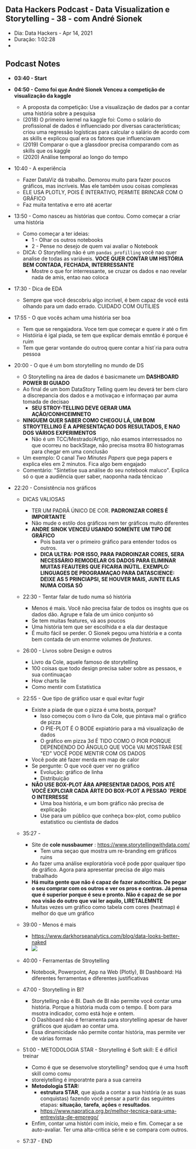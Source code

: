 ## Data Hackers Podcast  - Data Visualization e Storytelling - 38 - com André Sionek

+ Dia: Data Hackers  - Apr 14, 2021
+ Duração: 1:02:28
+ 

## Podcast Notes

+ **03:40 - Start**

+ **04:50 - Como foi que André Sionek Venceu a competição de visualização da kaggle**
  + A proposta da competição: Use a visualização de dados par a contar uma história sobre a pesquisa
  + (2018) O primeiro kernel na kaggle foi: Como o solário do profissional de dados é influenciado por diversas características; criou uma regressão logísticas para calcular o salário de acordo com as skills e explicou qual era os fatores que influenciavam
  + (2019) Comparar o que a glassdoor precisa comparando com as skills que os kaggle
  + (2020) Análise temporal ao longo do tempo
  
+ 10:40 - A experiência
  + Fazer DataViz dá trabalho. Demorou muito para fazer poucos gráficos, mas incríveis. Mas ele também usou coisas complexas
  + ELE USA PLOTLY, POIS É INTERATIVO, PERMITE BRINCAR COM O GRÁFICO
  + Faz muita tentativa e erro até acertar
  
+ 13:50 - Como nasceu as histórias que contou. Como começar a criar uma história
  + Como começar a ter ideias:
    + 1 - Olhar os outros notebooks
    + 2 - Pense no desejo de quem vai avaliar o Notebook
  + DICA: O Storytelling não é um `pandas_profilling` você nao quer analise de todas as variáveis. **VOCE QUER CONTAR UM HISTÓRIA BEM CONTADA, FECHADA, INTERRESSANTE**
    + Mostre o que for interressante, se cruzar os dados e nao revelar nada de amis, entao nao coloca
  
+ 17:30 - Dica de EDA
  + Sempre que você descobriu algo incrivel, é bem capaz de você está olhando para um dado errado. CUIDADO COM OUTILIES
  
+ 17:55 - O que vocês acham uma história ser boa
  + Tem que se rengajadora. Voce tem que começar e quere ir até o fim
  + Históiria é igal piada, se tem que explicar demais emntâo é porque é ruim
  + Tem que gerar vontande do outroq quere contar a hist´ria para outra pessoa
  
+ 20:00 - O que é um bom storytelling no mundo de DS
  + O Storytelling na área de dados é basicmanete um **DASHBOARD POWER BI GUIADO**
  + Ao final de um bom DataStory Telling quem leu deverá ter bem claro a discrepancia dos dados e a motivaçao e  informaçao par auma tomada de decisao
    + **SEU STROY-TELLING DEVE GERAR UMA AÇÃO/CONHCEIMNETO**
  + **NINGUEM QUER SABER COMO CHEGOU LÁ, UM BOM STROYTELLING É A APRESENTAÇAO DOS RESULTADOS, E NAO DOS VÁRIOS EXPERIMENTOS**
    + Nâo é um TCC/Mestrado/Artigo, não esamos interressados no que ocorreu no backStage, nâo precisa msotra 80 histogramas para chegar em uma conclusão
  + Um exemplo: O canal *Two Minutes Papers* que pega papers e explica eles em 2 minutos. Fica algo bem engajado
  + Comentário: "Sintetise sua análise do seu notebook maluco". Explica só o que a audiência quer saber, naoponha nada téncicao
  
+ 22:20 - Consistência nos gráficos
  + DICAS VALIOSAS
    + TER UM PADRÂ ÚNICO DE COR. **PADRONIZAR CORES É IMPORTANTE**
    + Não mude o estilo dos gráficos nem ter gráficos muito diferentes
    + **ANDRE SINOK VENCEU USANDO SOMENTE UM TIPO DE GRÁFICO**
      + Pois basta ver o primeiro gráfico para entender todos os outros. 
      + **DICA ULTRA: POR ISSO, PARA PADROINZAR CORES, SERA NECESSÁRIO REMODELAR OS DADOS PARA ELIMINAR MUITAS FEAUTERS QUE FICARIA INÚTIL. EXEMPLO: LINGUAGES DE PROGRAMAÇAO PARA DATASCIENCE: DEIXE AS 5 PRINCIAPSI, SE HOUVER MAIS, JUNTE ELAS NUMA COISA SÓ**
  
  + 22:30 - Tentar falar de tudo numa só história
    
    + Menos é mais. Você não precisa falar de todos os insghts que os dados  dão. Agrupe e fala de um único conjunto só
    + Se tem muitas features, vá aos poucos
    + Uma história tem que ser escolhida e a ela dar destaque
    + É muito fácil se perder. O Sionek pegou uma história e a conta bem contada de um enorme volumes de *features*.
    
  + 26:00 - Livros sobre Design e outros
    + Livro da Cole, aquele famoso de storytelling
    + 100 coisas que todo design precisa saber sobre as pessaos, e sua continuaçao
    + How charts lie
    + Como mentir com Estatística
  
  + 22:55 - Que tipo de gráfico usar e qual evitar fugir
    + Existe a piada de que o pizza é uma bosta, porque?
      + Isso começou com o livro da Cole, que pintava mal o gráfico de pizza
      + O PIE-PLOT É O BODE expiatório para a má visualizaçâo de dados
      + O gráfico em pizza 3d É TIDO COMO O PIOR PORQUE DEPENDENDO DO ÂNGULO QUE VOCê VAI MOSTRAR ESE "ED" VOCÊ PODE MENTIR COM OS DADOS
    + Você pode até fazer merda em map de calor
    + Se pergunte: O que você quer ver no gráfico
      + Evolução: gráfico de linha
      + Distribuição
    + **NÃO USE BOX-PLOT ÁRA APRESENTAR DADOS, POIS ATÉ VOCÊ EXPLCIAR CADA ÁRTE DO BOX-PLOT A PESSAO ´PERDE O INTERRESSE**
      + Uma boa história, e um bom gráfico não precisa de explicação
      + Use para um público que conheça box-plot, como publico estatistico ou cientista de dados
  
  + 35:27 - 
  
    + Site de **cole nussbaumer**  : https://www.storytellingwithdata.com/
      + Tem uma seçao que mostra um re-branding em gráficos ruins
    + Ao fazer uma análise exploratória você pode ppor qualquer tipo de gráfico. Agora para apresentar precisa de algo mais trabalhado
    + **Há muita gente que não é capaz de fazer autocrítica. De pegar o seu comprar com os outros e ver os pros e contras. Já pensa que é superior porque é seu e pronto. Não é capaz de se por noa visão do outro que vai ler aquilo, LIRETALEMNTE**
    + Muitas vezes um gráfico como tabela com cores (heatmap) é melhor do que um gráfico
  
  + 39:00 - Menos é mais
  
    + https://www.darkhorseanalytics.com/blog/data-looks-better-naked
    + ![](https://images.squarespace-cdn.com/content/v1/56713bf4dc5cb41142f28d1f/1450306653111-70K5IT30R69NWPDIE1ZJ/data-ink.gif?format=750w)
  
  + 40:00 - Ferramentas de Stroytelling
  
    + Notebook, Powerpoint, App na Web (Plotly), BI Dashboard: Há diferentes ferramentas e diferentes justificativas
  
  + 47:00 - Storytelling in BI?
  
    + Storytelling não é BI. Dash de BI nâo permite você contar uma história. Porque a história muda com o tempo. É bom para msotra indicador, como está hoje e ontem.
    + O Dashboard não é ferramenta para storytelling apesar de haver gráficos que ajudam ao contar uma.
    + Essa dinamicidade nâo permite contar história, mas permite ver de várias formas
  
  + 51:00 - METODOLOGIA STAR - Storytelling é Soft skill: E é difícil treinar
  
    + Como é que se desenvolve storytelling? sendoq que é uma hsoft skill como comu
    + storeiytelling é imporatnte para a sua carreira
    + **Metodologia STAR:**
      + **estrutura STAR**, que ajuda a contar a sua história (e as suas conquistas) fazendo você pensar a partir das seguintes etapas: **situação**, **tarefa**, **ações** e **resultados**.
      + https://www.napratica.org.br/melhor-tecnica-para-uma-entrevista-de-emprego/
    + Enfim, contar uma históri com início, meio e fim. Começar a se auto-avaliar. Ter uma alta-crítica série e se compara com outros.
  
  + 57:37 - END
  
    
